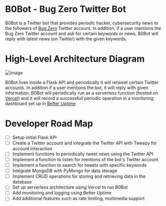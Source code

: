 # B0Bot - Bug Zero Twitter Bot

B0Bot is a Twitter bot that provides periodic hacker, cybersecurity news to the followers of [Bug Zero](https://twitter.com/BugZero_io) Twitter account. In addition, if a user mentions the Bug Zero Twitter account and ask for certain keywords or news, B0Bot will reply with latest news (on Twitter) with the given keywords.

# High-Level Architecture Diagram

![image](./b0bot.png)

B0Bot lives inside a Flask API and periodically it will retweet certain Twitter accounts. In addition if a user mentions the bot, it will reply with given information. B0Bot will periodically run as a serverless function (hosted on [Vercel](https://vercel.com)) and it will record a successfull periodic operation in a monitoring dashboard set up in [Better Uptime](https://betterstack.com/better-uptime).

# Developer Road Map

- [ ] Setup initial Flask API
- [ ] Create a Twitter account and integrate the Twitter API with Tweepy for account interaction
- [ ] Implement functions to periodically tweet news using the Twitter API
- [ ] Implement a function to listen for mentions of the bot's Twitter account
- [ ] Implement a function to search for tweets with specific keywords
- [ ] Integrate MongoDB with PyMongo for data storage
- [ ] Implement CRUD operations for storing and retrieving data in the database
- [ ] Set up serverless architecture using Vercel to run B0Bot 
- [ ] Add monitoring and logging using Better Uptime
- [ ] Add additional features such as rate limiting, multimedia support